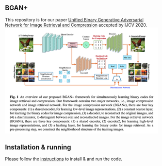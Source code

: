 ## BGAN+
This repository is for our paper [Unified Binary Generative Adversarial Network for Image Retrieval and Compression](https://pure.tudelft.nl/ws/portalfiles/portal/82393102/ijcv2020_binary.pdf) accepted by IJCV 2020.
![image](https://github.com/ht014/ubgan/blob/main/framework.png)
## Installation & running
Please follow the [instructions](https://github.com/ht014/BGAN/blob/master/README.md) to install & and run the code. 
